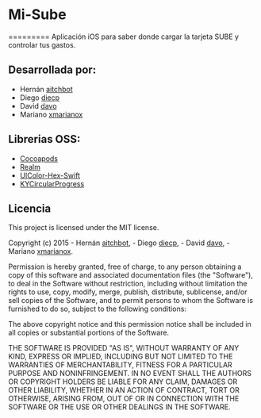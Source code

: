 # Mi-Sube
=========
Aplicación iOS para saber donde cargar la tarjeta SUBE y controlar tus gastos.

## Desarrollada por:
* Hernán [aitchbot](https://github.com/aitchbot)
* Diego [diecp](https://github.com/diecp)
* David [davo](https://github.com/davo)
* Mariano [xmarianox](https://github.com/xmarianox)

## Librerias OSS:
* [Cocoapods](https://cocoapods.org/)
* [Realm](https://realm.io/)
* [UIColor-Hex-Swift](https://github.com/yeahdongcn/UIColor-Hex-Swift)
* [KYCircularProgress](https://github.com/kentya6/KYCircularProgress)

## Licencia
This project is licensed under the MIT license.

Copyright (c) 2015  - Hernán [aitchbot](https://github.com/aitchbot),
					- Diego [diecp](https://github.com/diecp),
					- David [davo](https://github.com/davo),
					- Mariano [xmarianox](https://github.com/xmarianox).

Permission is hereby granted, free of charge, to any person obtaining a copy
of this software and associated documentation files (the "Software"), to deal
in the Software without restriction, including without limitation the rights
to use, copy, modify, merge, publish, distribute, sublicense, and/or sell
copies of the Software, and to permit persons to whom the Software is
furnished to do so, subject to the following conditions:

The above copyright notice and this permission notice shall be included in
all copies or substantial portions of the Software.

THE SOFTWARE IS PROVIDED "AS IS", WITHOUT WARRANTY OF ANY KIND, EXPRESS OR
IMPLIED, INCLUDING BUT NOT LIMITED TO THE WARRANTIES OF MERCHANTABILITY,
FITNESS FOR A PARTICULAR PURPOSE AND NONINFRINGEMENT. IN NO EVENT SHALL THE
AUTHORS OR COPYRIGHT HOLDERS BE LIABLE FOR ANY CLAIM, DAMAGES OR OTHER
LIABILITY, WHETHER IN AN ACTION OF CONTRACT, TORT OR OTHERWISE, ARISING FROM,
OUT OF OR IN CONNECTION WITH THE SOFTWARE OR THE USE OR OTHER DEALINGS IN
THE SOFTWARE.